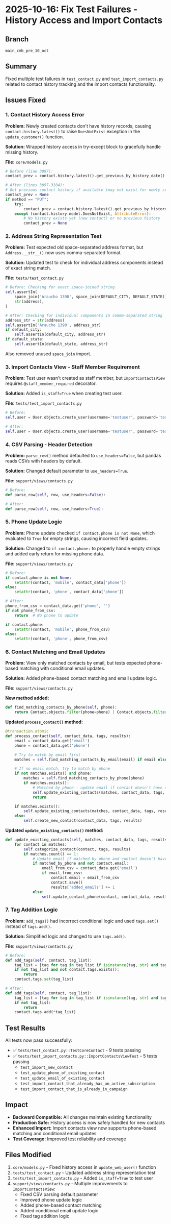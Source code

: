 # 2025-10-16: Fix Test Failures - History Access and Import Contacts

## Branch

`main_cmb_pre_10_oct`

## Summary

Fixed multiple test failures in `test_contact.py` and `test_import_contacts.py` related to contact history tracking and the import contacts functionality.

## Issues Fixed

### 1. Contact History Access Error

**Problem:** Newly created contacts don't have history records, causing `contact.history.latest()` to raise `DoesNotExist` exception in the `update_customer()` function.

**Solution:** Wrapped history access in try-except block to gracefully handle missing history.

**File:** `core/models.py`

```python
# Before (line 3097):
contact_prev = contact.history.latest().get_previous_by_history_date() if method == "PUT" else None

# After (lines 3097-3104):
# Get previous contact history if available (may not exist for newly created contacts)
contact_prev = None
if method == "PUT":
    try:
        contact_prev = contact.history.latest().get_previous_by_history_date()
    except (contact.history.model.DoesNotExist, AttributeError):
        # No history exists yet (new contact) or no previous history
        contact_prev = None
```

### 2. Address String Representation Test

**Problem:** Test expected old space-separated address format, but `Address.__str__()` now uses comma-separated format.

**Solution:** Updated test to check for individual address components instead of exact string match.

**File:** `tests/test_contact.py`

```python
# Before: Checking for exact space-joined string
self.assertIn(
    space_join('Araucho 1390', space_join(DEFAULT_CITY, DEFAULT_STATE)),
    str(address),
)

# After: Checking for individual components in comma-separated string
address_str = str(address)
self.assertIn('Araucho 1390', address_str)
if default_city:
    self.assertIn(default_city, address_str)
if default_state:
    self.assertIn(default_state, address_str)
```

Also removed unused `space_join` import.

### 3. Import Contacts View - Staff Member Requirement

**Problem:** Test user wasn't created as staff member, but `ImportContactsView` requires `@staff_member_required` decorator.

**Solution:** Added `is_staff=True` when creating test user.

**File:** `tests/test_import_contacts.py`

```python
# Before:
self.user = User.objects.create_user(username='testuser', password='testpassword')

# After:
self.user = User.objects.create_user(username='testuser', password='testpassword', is_staff=True)
```

### 4. CSV Parsing - Header Detection

**Problem:** `parse_row()` method defaulted to `use_headers=False`, but pandas reads CSVs with headers by default.

**Solution:** Changed default parameter to `use_headers=True`.

**File:** `support/views/contacts.py`

```python
# Before:
def parse_row(self, row, use_headers=False):

# After:
def parse_row(self, row, use_headers=True):
```

### 5. Phone Update Logic

**Problem:** Phone update checked `if contact.phone is not None`, which evaluated to `True` for empty strings, causing incorrect field updates.

**Solution:** Changed to `if contact.phone:` to properly handle empty strings and added early return for missing phone data.

**File:** `support/views/contacts.py`

```python
# Before:
if contact.phone is not None:
    setattr(contact, 'mobile', contact_data['phone'])
else:
    setattr(contact, 'phone', contact_data['phone'])

# After:
phone_from_csv = contact_data.get('phone', '')
if not phone_from_csv:
    return  # No phone to update

if contact.phone:
    setattr(contact, 'mobile', phone_from_csv)
else:
    setattr(contact, 'phone', phone_from_csv)
```

### 6. Contact Matching and Email Updates

**Problem:** View only matched contacts by email, but tests expected phone-based matching with conditional email updates.

**Solution:** Added phone-based contact matching and email update logic.

**File:** `support/views/contacts.py`

**New method added:**

```python
def find_matching_contacts_by_phone(self, phone):
    return Contact.objects.filter(phone=phone) | Contact.objects.filter(mobile=phone)
```

**Updated `process_contact()` method:**

```python
@transaction.atomic
def process_contact(self, contact_data, tags, results):
    email = contact_data.get('email')
    phone = contact_data.get('phone')

    # Try to match by email first
    matches = self.find_matching_contacts_by_email(email) if email else Contact.objects.none()

    # If no email match, try to match by phone
    if not matches.exists() and phone:
        matches = self.find_matching_contacts_by_phone(phone)
        if matches.exists():
            # Matched by phone - update email if contact doesn't have one
            self.update_existing_contacts(matches, contact_data, tags, results, matched_by_phone=True)
            return

    if matches.exists():
        self.update_existing_contacts(matches, contact_data, tags, results)
    else:
        self.create_new_contact(contact_data, tags, results)
```

**Updated `update_existing_contacts()` method:**

```python
def update_existing_contacts(self, matches, contact_data, tags, results, matched_by_phone=False):
    for contact in matches:
        self.categorize_contact(contact, tags, results)
        if matches.count() == 1:
            # Update email if matched by phone and contact doesn't have an email
            if matched_by_phone and not contact.email:
                email_from_csv = contact_data.get('email')
                if email_from_csv:
                    contact.email = email_from_csv
                    contact.save()
                    results['added_emails'] += 1
            else:
                self.update_contact_phone(contact, contact_data, results)
```

### 7. Tag Addition Logic

**Problem:** `add_tags()` had incorrect conditional logic and used `tags.set()` instead of `tags.add()`.

**Solution:** Simplified logic and changed to use `tags.add()`.

**File:** `support/views/contacts.py`

```python
# Before:
def add_tags(self, contact, tag_list):
    tag_list = [tag for tag in tag_list if isinstance(tag, str) and tag.strip()]
    if not tag_list and not contact.tags.exists():
        return
    contact.tags.set(tag_list)

# After:
def add_tags(self, contact, tag_list):
    tag_list = [tag for tag in tag_list if isinstance(tag, str) and tag.strip()]
    if not tag_list:
        return
    contact.tags.add(*tag_list)
```

## Test Results

All tests now pass successfully:

- ✅ `tests/test_contact.py::TestCoreContact` - 9 tests passing
- ✅ `tests/test_import_contacts.py::ImportContactsViewTest` - 5 tests passing
  - `test_import_new_contact`
  - `test_update_phone_of_existing_contact`
  - `test_update_email_of_existing_contact`
  - `test_import_contact_that_already_has_an_active_subscription`
  - `test_import_contact_that_is_already_in_campaign`

## Impact

- **Backward Compatible:** All changes maintain existing functionality
- **Production Safe:** History access is now safely handled for new contacts
- **Enhanced Import:** Import contacts view now supports phone-based matching and conditional email updates
- **Test Coverage:** Improved test reliability and coverage

## Files Modified

1. `core/models.py` - Fixed history access in `update_web_user()` function
2. `tests/test_contact.py` - Updated address string representation test
3. `tests/test_import_contacts.py` - Added `is_staff=True` to test user
4. `support/views/contacts.py` - Multiple improvements to `ImportContactsView`:
   - Fixed CSV parsing default parameter
   - Improved phone update logic
   - Added phone-based contact matching
   - Added conditional email update logic
   - Fixed tag addition logic
